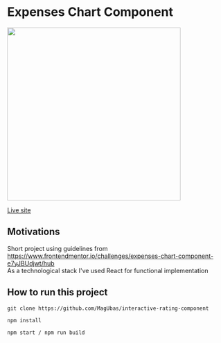 # Expenses Chart Component
<img src="https://user-images.githubusercontent.com/105423536/213190920-39d770f1-0cf0-4e2d-ab9a-fa132a5c300d.png" width="400"/>
<br />

[Live site](https://expenses-chart-component-henna-ten.vercel.app/)



## Motivations  
Short project using guidelines from https://www.frontendmentor.io/challenges/expenses-chart-component-e7yJBUdjwt/hub <br />
As a technological stack I've used React for functional implementation

## How to run this project  
```
git clone https://github.com/MagUbas/interactive-rating-component

npm install

npm start / npm run build
```


